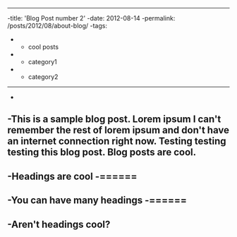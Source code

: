 ----
-title: 'Blog Post number 2'
-date: 2012-08-14
-permalink: /posts/2012/08/about-blog/
-tags:
-  - cool posts
-  - category1
-  - category2
----
-
-This is a sample blog post. Lorem ipsum I can't remember the rest of lorem ipsum and don't have an internet connection right now. Testing testing testing this blog post. Blog posts are cool.
-
-Headings are cool
-======
-
-You can have many headings
-======
-
-Aren't headings cool?
-------
